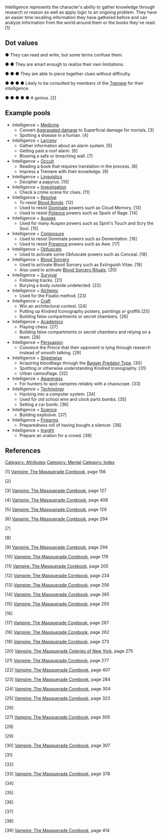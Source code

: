 Intelligence represents the character's ability to gather knowledge
through research or reason as well as apply logic to an ongoing problem.
They have an easier time recalling information they have gathered before
and can analyze information from the world around them or the books
they've read. [1]

## Dot values

● They can read and write, but some terms confuse them.

● ● They are smart enough to realize their own limitations.

● ● ● They are able to piece together clues without difficulty.

● ● ● ● Likely to be consulted by members of the
[Tremere](./tremere.md) for their
intelligence.

● ● ● ● ● A genius. [2]

## Example pools

- Intelligence +
  [Medicine](./medicine.md)
  - Convert
    [Aggravated damage](./health.md) to Superficial damage for mortals. [3]
  - Spotting a disease in a human. [4]
- Intelligence +
  [Larceny](./larceny.md)
  - Gather information about an alarm system. [5]
  - Getting past a roof alarm. [6]
  - Blowing a safe or breaching wall. [7]
- Intelligence +
  [Occult](./occult.md)
  - Reading a book that requires translation in the process. [8]
  - Impress a Tremere with their knowledge. [9]
- Intelligence + <a href="Linguistics" class="wikilink"
  title="Linguistics">Linguistics</a>
  - Decipher a papyrus. [10]
- Intelligence + [Investigation](./investigation.md)
  - Check a crime scene for clues. [11]
- Intelligence +
  [Resolve](./resolve.md)
  - To resist
    [Blood Bonds](./blood_bond.md). [12]
  - Used to resist
    [Dominate](./dominate.md)
    powers such as Cloud Memory. [13]
  - Used to resist
    [Potence](./potence.md)
    powers such as Spark of Rage. [14]
- Intelligence +
  [Auspex](./auspex.md)
  - Used for many Auspex powers such as Spirit's Touch and Scry the
    Soul. [15]
- Intelligence +
  [Composure](./composure.md)
  - Used to resist Dominate powers such as Dementation. [16]
  - Used to resist
    [Presence](./presence.md)
    powers such as Awe. [17]
- Intelligence +
  [Obfuscate](./obfuscate.md)
  - Used to activate some Obfuscate powers such as Conceal. [18]
- Intelligence +
  [Blood Sorcery](./blood_sorcery.md)
  - Used to activate Blood Sorcery such as Extinguish Vitae. [19]
  - Also used to activate
    [Blood Sorcery Rituals](./blood_sorcery_rituals.md). [20]
- Intelligence +
  [Survival](./survival.md)
  - Following tracks. [21]
  - Burying a body outside undetected. [22]
- Intelligence + <a href="Thin-blood_Alchemy" class="wikilink"
  title="Alchemy">Alchemy</a>
  - Used for the Fixatio method. [23]
- Intelligence +
  [Craft](./craft.md)
  - Win an architectural contest. [24]
  - Putting up Kindred Iconography posters, paintings or graffiti.[25]
  - Building false compartments or secret chambers. [26]
- Intelligence +
  [Academics](./academics.md)
  - Playing chess. [27]
  - Building false compartments or secret chambers and relying on a
    team. [28]
- Intelligence +
  [Persuasion](./persuasion.md)
  - Convince the Prince that their opponent is lying through research
    instead of smooth talking. [29]
- Intelligence +
  [Streetwise](./streetwise.md)
  - Acquiring bloodbags through the
    <a href="Predator_types#Bagger" class="wikilink"
    title="Bagger Predator Type">Bagger Predator Type</a>. [30]
  - Spotting or otherwise understanding Kindred Iconography. [31]
  - Urban camouflage. [32]
- Intelligence +
  [Awareness](./awareness.md)
  - For hunters to spot vampires reliably with a chaoscope. [33]
- Intelligence +
  [Technology](./technology.md)
  - Hacking into a computer system. [34]
  - Used for old school wire and clock parts bombs. [35]
  - Setting a car bomb. [36]
- Intelligence +
  [Science](./science.md)
  - Building explosive. [37]
- Intelligence +
  [Firearms](./firearms.md)
  - Preparedness roll of having bought a silencer. [38]
- Intelligence +
  [Insight](./insight.md)
  - Prepare an oration for a crowd. [39]

## References

<a href="Category:_Attributes" class="wikilink"
title="Category: Attributes">Category: Attributes</a>
<a href="Category:_Mental" class="wikilink"
title="Category: Mental">Category: Mental</a>
<a href="Category:_Index" class="wikilink"
title="Category: Index">Category: Index</a>

[1] <a href="Vampire:_The_Masquerade_Corebook" class="wikilink"
title="Vampire: The Masquerade Corebook">Vampire: The Masquerade
Corebook</a>, page 156

[2]

[3] <a href="Vampire:_The_Masquerade_Corebook" class="wikilink"
title="Vampire: The Masquerade Corebook">Vampire: The Masquerade
Corebook</a>, page 127

[4] <a href="Vampire:_The_Masquerade_Corebook" class="wikilink"
title="Vampire: The Masquerade Corebook">Vampire: The Masquerade
Corebook</a>, page 408

[5] <a href="Vampire:_The_Masquerade_Corebook" class="wikilink"
title="Vampire: The Masquerade Corebook">Vampire: The Masquerade
Corebook</a>, page 129

[6] <a href="Vampire:_The_Masquerade_Corebook" class="wikilink"
title="Vampire: The Masquerade Corebook">Vampire: The Masquerade
Corebook</a>, page 294

[7]

[8]

[9] <a href="Vampire:_The_Masquerade_Corebook" class="wikilink"
title="Vampire: The Masquerade Corebook">Vampire: The Masquerade
Corebook</a>, page 294

[10] <a href="Vampire:_The_Masquerade_Corebook" class="wikilink"
title="Vampire: The Masquerade Corebook">Vampire: The Masquerade
Corebook</a>, page 179

[11] <a href="Vampire:_The_Masquerade_Corebook" class="wikilink"
title="Vampire: The Masquerade Corebook">Vampire: The Masquerade
Corebook</a>, page 205

[12] <a href="Vampire:_The_Masquerade_Corebook" class="wikilink"
title="Vampire: The Masquerade Corebook">Vampire: The Masquerade
Corebook</a>, page 234

[13] <a href="Vampire:_The_Masquerade_Corebook" class="wikilink"
title="Vampire: The Masquerade Corebook">Vampire: The Masquerade
Corebook</a>, page 256

[14] <a href="Vampire:_The_Masquerade_Corebook" class="wikilink"
title="Vampire: The Masquerade Corebook">Vampire: The Masquerade
Corebook</a>, page 265

[15] <a href="Vampire:_The_Masquerade_Corebook" class="wikilink"
title="Vampire: The Masquerade Corebook">Vampire: The Masquerade
Corebook</a>, page 250

[16]

[17] <a href="Vampire:_The_Masquerade_Corebook" class="wikilink"
title="Vampire: The Masquerade Corebook">Vampire: The Masquerade
Corebook</a>, page 267

[18] <a href="Vampire:_The_Masquerade_Corebook" class="wikilink"
title="Vampire: The Masquerade Corebook">Vampire: The Masquerade
Corebook</a>, page 262

[19] <a href="Vampire:_The_Masquerade_Corebook" class="wikilink"
title="Vampire: The Masquerade Corebook">Vampire: The Masquerade
Corebook</a>, page 273

[20] <a href="Vampire:_The_Masquerade_Coteries_of_New_York" class="wikilink"
title="Vampire: The Masquerade Coteries of New York">Vampire: The
Masquerade Coteries of New York</a>, page 275

[21] <a href="Vampire:_The_Masquerade_Corebook" class="wikilink"
title="Vampire: The Masquerade Corebook">Vampire: The Masquerade
Corebook</a>, page 277

[22] <a href="Vampire:_The_Masquerade_Corebook" class="wikilink"
title="Vampire: The Masquerade Corebook">Vampire: The Masquerade
Corebook</a>, page 407

[23] <a href="Vampire:_The_Masquerade_Corebook" class="wikilink"
title="Vampire: The Masquerade Corebook">Vampire: The Masquerade
Corebook</a>, page 284

[24] <a href="Vampire:_The_Masquerade_Corebook" class="wikilink"
title="Vampire: The Masquerade Corebook">Vampire: The Masquerade
Corebook</a>, page 304

[25] <a href="Vampire:_The_Masquerade_Corebook" class="wikilink"
title="Vampire: The Masquerade Corebook">Vampire: The Masquerade
Corebook</a>, page 323

[26]

[27] <a href="Vampire:_The_Masquerade_Corebook" class="wikilink"
title="Vampire: The Masquerade Corebook">Vampire: The Masquerade
Corebook</a>, page 305

[28]

[29]

[30] <a href="Vampire:_The_Masquerade_Corebook" class="wikilink"
title="Vampire: The Masquerade Corebook">Vampire: The Masquerade
Corebook</a>, page 307

[31]

[32]

[33] <a href="Vampire:_The_Masquerade_Corebook" class="wikilink"
title="Vampire: The Masquerade Corebook">Vampire: The Masquerade
Corebook</a>, page 378

[34]

[35]

[36]

[37]

[38]

[39] <a href="Vampire:_The_Masquerade_Corebook" class="wikilink"
title="Vampire: The Masquerade Corebook">Vampire: The Masquerade
Corebook</a>, page 414

